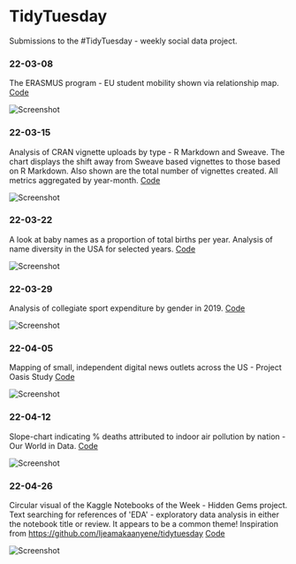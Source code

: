 # TidyTuesday
Submissions to the #TidyTuesday - weekly social data project. 

### 22-03-08
The ERASMUS program - EU student mobility shown via relationship map. [Code](https://github.com/Ya5s3r/TidyTuesday/blob/main/2022/22-03-08/EU-Student-Mobility.Rmd)

![Screenshot](https://raw.githubusercontent.com/Ya5s3r/TidyTuesday/main/2022/22-03-08/Erasmus-Mobility-v2.png)

### 22-03-15
Analysis of CRAN vignette uploads by type - R Markdown and Sweave. The chart displays the shift away from Sweave based vignettes to those based on R Markdown. Also shown are the total number of vignettes created. All metrics aggregated by year-month.
[Code](https://github.com/Ya5s3r/TidyTuesday/blob/main/2022/22-03-15/cran.Rmd)

![Screenshot](https://raw.githubusercontent.com/Ya5s3r/TidyTuesday/main/2022/22-03-15/cran-vignettes.png)

### 22-03-22
A look at baby names as a proportion of total births per year. Analysis of name diversity in the USA for selected years.
[Code](https://github.com/Ya5s3r/TidyTuesday/blob/main/2022/22-03-22/babynames.Rmd)

![Screenshot](2022/22-03-22/babynames-wordcloud.png)

### 22-03-29
Analysis of collegiate sport expenditure by gender in 2019.
[Code](https://github.com/Ya5s3r/TidyTuesday/blob/main/2022/22-03-29/EADA.Rmd)

![Screenshot](https://raw.githubusercontent.com/Ya5s3r/TidyTuesday/main/2022/22-03-29/sports-exp.png)

### 22-04-05
Mapping of small, independent digital news outlets across the US - Project Oasis Study
[Code](https://github.com/Ya5s3r/TidyTuesday/blob/main/2022/22-04-05/project-oasis-digital-news.Rmd)

![Screenshot](2022/22-04-05/digital-news.png)

### 22-04-12
Slope-chart indicating % deaths attributed to indoor air pollution by nation - Our World in Data.
[Code](https://github.com/Ya5s3r/TidyTuesday/blob/main/2022/22-04-12/Indoor-Air-Pollution-Final.Rmd)

![Screenshot](https://raw.githubusercontent.com/Ya5s3r/TidyTuesday/main/2022/22-04-12/indoor-air-pollution.png)

### 22-04-26
Circular visual of the Kaggle Notebooks of the Week - Hidden Gems project. Text searching for references of 'EDA' - exploratory data analysis in either the notebook title or review. It appears to be a common theme!
Inspiration from https://github.com/Ijeamakaanyene/tidytuesday
[Code](https://github.com/Ya5s3r/TidyTuesday/blob/main/2022/22-04-26/Kaggle-Hidden-Gems.Rmd)

![Screenshot](https://raw.githubusercontent.com/Ya5s3r/TidyTuesday/main/2022/22-04-26/kaggle-hidden-gems.png)